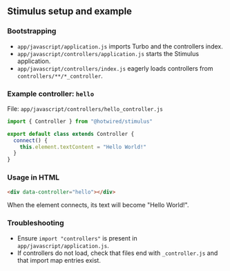 ## Stimulus setup and example

### Bootstrapping

- `app/javascript/application.js` imports Turbo and the controllers index.
- `app/javascript/controllers/application.js` starts the Stimulus application.
- `app/javascript/controllers/index.js` eagerly loads controllers from `controllers/**/*_controller`.

### Example controller: `hello`

File: `app/javascript/controllers/hello_controller.js`

```javascript
import { Controller } from "@hotwired/stimulus"

export default class extends Controller {
  connect() {
    this.element.textContent = "Hello World!"
  }
}
```

### Usage in HTML

```html
<div data-controller="hello"></div>
```

When the element connects, its text will become "Hello World!".

### Troubleshooting

- Ensure `import "controllers"` is present in `app/javascript/application.js`.
- If controllers do not load, check that files end with `_controller.js` and that import map entries exist.
